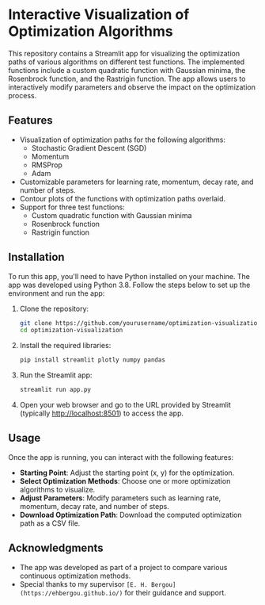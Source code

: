 # Interactive Visualization of Optimization Algorithms

This repository contains a Streamlit app for visualizing the optimization paths of various algorithms on different test functions. The implemented functions include a custom quadratic function with Gaussian minima, the Rosenbrock function, and the Rastrigin function. The app allows users to interactively modify parameters and observe the impact on the optimization process.

## Features

- Visualization of optimization paths for the following algorithms:
  - Stochastic Gradient Descent (SGD)
  - Momentum
  - RMSProp
  - Adam
- Customizable parameters for learning rate, momentum, decay rate, and number of steps.
- Contour plots of the functions with optimization paths overlaid.
- Support for three test functions:
  - Custom quadratic function with Gaussian minima
  - Rosenbrock function
  - Rastrigin function

## Installation

To run this app, you'll need to have Python installed on your machine. The app was developed using Python 3.8. Follow the steps below to set up the environment and run the app:

1. Clone the repository:

    ```bash
    git clone https://github.com/yourusername/optimization-visualization.git
    cd optimization-visualization
    ```

2. Install the required libraries:

    ```bash
    pip install streamlit plotly numpy pandas
    ```

3. Run the Streamlit app:

    ```bash
    streamlit run app.py
    ```

4. Open your web browser and go to the URL provided by Streamlit (typically [http://localhost:8501](http://localhost:8501)) to access the app.

## Usage

Once the app is running, you can interact with the following features:

- **Starting Point**: Adjust the starting point (x, y) for the optimization.
- **Select Optimization Methods**: Choose one or more optimization algorithms to visualize.
- **Adjust Parameters**: Modify parameters such as learning rate, momentum, decay rate, and number of steps.
- **Download Optimization Path**: Download the computed optimization path as a CSV file.


## Acknowledgments

- The app was developed as part of a project to compare various continuous optimization methods.
- Special thanks to my supervisor `[E. H. Bergou](https://ehbergou.github.io/)` for their guidance and support.

